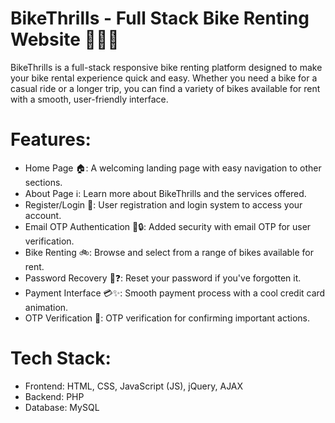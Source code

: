 # BikeThrills - Full Stack Bike Renting Website 🚴‍♂️💨

BikeThrills is a full-stack responsive bike renting platform designed to make your bike rental experience quick and easy. Whether you need a bike for a casual ride or a longer trip, you can find a variety of bikes available for rent with a smooth, user-friendly interface.

# Features:

- Home Page 🏠: A welcoming landing page with easy navigation to other sections.
- About Page ℹ️: Learn more about BikeThrills and the services offered.
- Register/Login 🔑: User registration and login system to access your account.
- Email OTP Authentication 📧🔒: Added security with email OTP for user verification.
- Bike Renting 🚲: Browse and select from a range of bikes available for rent.
- Password Recovery 🔑❓: Reset your password if you've forgotten it.
- Payment Interface 💳✨: Smooth payment process with a cool credit card animation.
- OTP Verification 🔐: OTP verification for confirming important actions.

# Tech Stack:

- Frontend: HTML, CSS, JavaScript (JS), jQuery, AJAX
- Backend: PHP
- Database: MySQL
